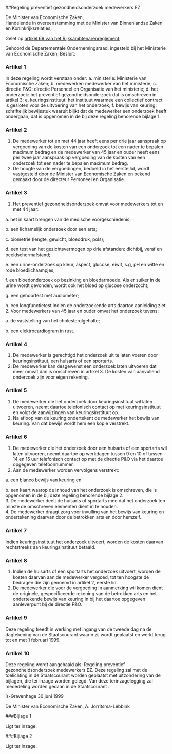 <meta http-equiv='Content-Type' content='text/html; charset=utf-8' />

##Regeling preventief gezondheidsonderzoek medewerkers EZ

De Minister van Economische Zaken,  
Handelende in overeenstemming met de Minister van Binnenlandse Zaken en Koninkrijksrelaties;

Gelet op [artikel 69 van het Rijksambtenarenreglement](../../../../../../../AMvB/algemeen/rijksambtenarenreglement/BWBR0001950/README.md);

Gehoord de Departementale Ondernemingsraad, ingesteld bij het Ministerie van Economische Zaken;
Besluit:     

### Artikel  1  

In deze regeling wordt verstaan onder: a. ministerie:   Ministerie van Economische Zaken;  b.  medewerker:   medewerker van het ministerie;  c.  directie P&O:   directie Personeel en Organisatie van het ministerie;  d.  het onderzoek:   het preventief gezondheidsonderzoek dat is omschreven in artikel 3;  e. keuringsinstituut:  het instituut waarmee een collectief contract is gesloten voor de uitvoering van het onderzoek;  f. bewijs van keuring:   schriftelijk bewijsstuk waaruit blijkt dat de medewerker een onderzoek heeft ondergaan, dat is opgenomen in de bij deze regeling behorende bijlage 1.    

### Artikel  2  

1.   De medewerker tot en met 44 jaar heeft eens per drie jaar aanspraak op vergoeding van de kosten van een onderzoek tot een nader te bepalen maximum bedrag en de medewerker van 45 jaar en ouder heeft eens per twee jaar aanspraak op vergoeding van de kosten van een onderzoek tot een nader te bepalen maximum bedrag.   
2.   De hoogte van de vergoedingen, bedoeld in het eerste lid, wordt vastgesteld door de Minister van Economische Zaken en bekend gemaakt door de directeur Personeel en Organisatie.  

### Artikel  3  

1.  Het preventief gezondheidsonderzoek omvat voor medewerkers tot en met 44 jaar: 

a.  het in kaart brengen van de medische voorgeschiedenis; 

b.  een lichamelijk onderzoek door een arts; 

c.  biometrie (lengte, gewicht, bloeddruk, pols); 

d.  een test van het gezichtsvermogen op drie afstanden: dichtbij, veraf en beeldschermafstand; 

e.  een urine-onderzoek op kleur, aspect, glucose, eiwit, s.g, pH en witte en rode bloedlichaampjes; 

f.  een bloedonderzoek op bezinking en bloedarmoede. Als er suiker in de urine wordt gevonden, wordt ook het bloed op glucose onderzocht; 

g.  een gehoortest met audiometer; 

h.  een longfunctietest indien de onderzoekende arts daartoe aanleiding ziet.    
2.  Voor medewerkers van 45 jaar en ouder omvat het onderzoek tevens: 

a.  de vaststelling van het cholesterolgehalte; 

b.  een elektrocardiogram in rust.    

### Artikel  4  

1.  De medewerker is gerechtigd het onderzoek uit te laten voeren door keuringsinstituut, een huisarts of een sportarts.   
2.  De medewerker kan desgewenst een onderzoek laten uitvoeren dat meer omvat dan is omschreven in artikel 3. De kosten van aanvullend onderzoek zijn voor eigen rekening.   

### Artikel  5  

1.  De medewerker die het onderzoek door keuringsinstituut wil laten uitvoeren, neemt daartoe telefonisch contact op met keuringsinstituut en volgt de aanwijzingen van keuringsinstituut op.   
2.  Na afloop van de keuring ondertekent de medewerker het bewijs van keuring. Van dat bewijs wordt hem een kopie verstrekt.   

### Artikel  6  

1.  De medewerker die het onderzoek door een huisarts of een sportarts wil laten uitvoeren, neemt daartoe op werkdagen tussen 9 en 10 of tussen 14 en 15 uur telefonisch contact op met de directie P&O via het daartoe opgegeven telefoonnummer.   
2.  Aan de medewerker worden vervolgens verstrekt: 

a.  een blanco bewijs van keuring en 

b.  een kaart waarop de inhoud van het onderzoek is omschreven, die is opgenomen in de bij deze regeling behorende bijlage 2.    
3.  De medewerker deelt de huisarts of sportarts mee dat het onderzoek ten minste de omschreven elementen dient in te houden.   
4.  De medewerker draagt zorg voor invulling van het bewijs van keuring en ondertekening daarvan door de betrokken arts en door hemzelf.   

### Artikel  7  

Indien keuringsinstituut het onderzoek uitvoert, worden de kosten daarvan rechtstreeks aan keuringsinstituut betaald.  

### Artikel  8  

1.  Indien de huisarts of een sportarts het onderzoek uitvoert, worden de kosten daarvan aan de medewerker vergoed, tot ten hoogste de bedragen die zijn genoemd in artikel 2, eerste lid.   
2.  De medewerker die voor de vergoeding in aanmerking wil komen dient de originele, gespecificeerde rekening van de betrokken arts en het ondertekende bewijs van keuring in bij het daartoe opgegeven aanleverpunt bij de directie P&O.   

### Artikel  9  

Deze regeling treedt in werking met ingang van de tweede dag na de dagtekening van de Staatscourant waarin zij wordt geplaatst en werkt terug tot en met 1 februari 1999.  

### Artikel  10  

Deze regeling wordt aangehaald als: Regeling preventief gezondheidsonderzoek medewerkers EZ. 
Deze regeling zal met de toelichting in de Staatscourant worden geplaatst met uitzondering van de bijlagen, die ter inzage worden gelegd. Van deze terinzagelegging zal mededeling worden gedaan in de Staatscourant .   

’s-Gravenhage 
30 juni 1999    

De 
Minister van Economische Zaken, 
A. Jorritsma-Lebbink     

###Bijlage 1 

Ligt ter inzage.

###Bijlage 2 

Ligt ter inzage.
